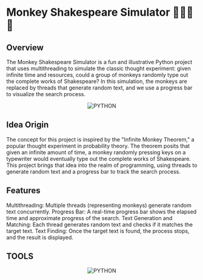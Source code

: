 # Monkey Shakespeare Simulator 🐒🐒🐒🐒
## **Overview**
The Monkey Shakespeare Simulator is a fun and illustrative Python project that uses multithreading to simulate the classic thought experiment: given infinite time and resources, could a group of monkeys randomly type out the complete works of Shakespeare? In this simulation, the monkeys are replaced by threads that generate random text, and we use a progress bar to visualize the search process.

<div style="display: flex; flex-wrap: wrap; justify-content: space-around; width: 300px; margin: auto;">
    <img src="https://upload.wikimedia.org/wikipedia/commons/thumb/3/3c/Chimpanzee_seated_at_typewriter.jpg/640px-Chimpanzee_seated_at_typewriter.jpg" alt="PYTHON">
</div>

## Idea Origin
The concept for this project is inspired by the "Infinite Monkey Theorem," a popular thought experiment in probability theory. The theorem posits that given an infinite amount of time, a monkey randomly pressing keys on a typewriter would eventually type out the complete works of Shakespeare. This project brings that idea into the realm of programming, using threads to generate random text and a progress bar to track the search process.

## Features
Multithreading: Multiple threads (representing monkeys) generate random text concurrently.
Progress Bar: A real-time progress bar shows the elapsed time and approximate progress of the search.
Text Generation and Matching: Each thread generates random text and checks if it matches the target text.
Text Finding: Once the target text is found, the process stops, and the result is displayed.

## TOOLS
<div style="display: flex; flex-wrap: wrap; justify-content: space-around; width: 300px; margin: auto;">
    <img src="https://img.shields.io/badge/python-3670A0?style=for-the-badge&logo=python&logoColor=ffdd54" alt="PYTHON">
</div>